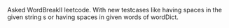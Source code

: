 Asked WordBreakII leetcode.
With new testcases like having spaces in the given string s or having spaces in given words of wordDict.
